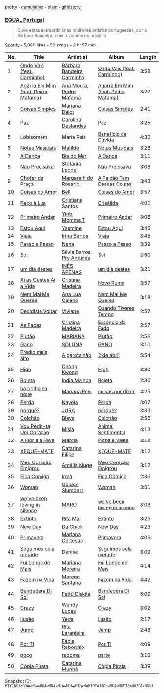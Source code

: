 pretty - [cumulative](/playlists/cumulative/37i9dQZF1DXa3XvSefBFmb.md) - [plain](/playlists/plain/37i9dQZF1DXa3XvSefBFmb) - [githistory](https://github.githistory.xyz/mackorone/spotify-playlist-archive/blob/main/playlists/plain/37i9dQZF1DXa3XvSefBFmb)

### [EQUAL Portugal](https://open.spotify.com/playlist/37i9dQZF1DXa3XvSefBFmb)

> Ouve estas extraordinárias mulheres artistas portuguesas, como Bárbara Bandeira, com o volume no máximo

[Spotify](https://open.spotify.com/user/spotify) - 5,080 likes - 50 songs - 2 hr 57 min

| No. | Title | Artist(s) | Album | Length |
|---|---|---|---|---|
| 1 | [Onde Vais \(feat\. Carminho\)](https://open.spotify.com/track/4xigvdbvlzxJIIZGIg6eGT) | [Bárbara Bandeira](https://open.spotify.com/artist/4zhMand4AowXuUz4VpGiTJ), [Carminho](https://open.spotify.com/artist/6I1r8xKn6bCeionvZVdzdR) | [Onde Vais \(feat\. Carminho\)](https://open.spotify.com/album/2qUlkECr3lYwfkWSSTtr16) | 3:58 |
| 2 | [Agarra Em Mim \(feat\. Pedro Mafama\)](https://open.spotify.com/track/5yu0OwxUuJtvXhdwhhBZWI) | [Ana Moura](https://open.spotify.com/artist/5HjL8Wcg8TdKTABDci2mB7), [Pedro Mafama](https://open.spotify.com/artist/69ca2Xp6iQx8kzL4jXnrWk) | [Agarra Em Mim \(feat\. Pedro Mafama\)](https://open.spotify.com/album/6CqZSvWGgVgAAOIG8PtZLQ) | 3:27 |
| 3 | [Coisas Simples](https://open.spotify.com/track/7etq2T78Y4Vwi8n0aoo6SS) | [Mariana Dalot](https://open.spotify.com/artist/58FpRmP3RvLQW4FuJ44Y6P) | [Coisas Simples](https://open.spotify.com/album/0HXeCmtqSa8mlEGlD6mSbc) | 2:41 |
| 4 | [Paz](https://open.spotify.com/track/72ecBkW6t3u3N3cdpZLX3L) | [Carolina Deslandes](https://open.spotify.com/artist/6xolQjWFT24ykWke55u9fU) | [Paz](https://open.spotify.com/album/4qiNZg6XpXyTKeQhKdd1Ro) | 3:25 |
| 5 | [Lobisomem](https://open.spotify.com/track/6s2dfXDxAS9o1IculpMGFW) | [Maria Reis](https://open.spotify.com/artist/0DWQj8MLymKN8IpUcB2Yh9) | [Benefício da Dúvida](https://open.spotify.com/album/1yhNNdKPvfXDXrJvKoZBB3) | 4:30 |
| 6 | [Notas Musicais](https://open.spotify.com/track/09W7qDy90wDEs3MBZZxKc6) | [Matilde](https://open.spotify.com/artist/6k5suR9VW94cqebhOpwNvy) | [Notas Musicais](https://open.spotify.com/album/3kQErDbdu07y9nVBbTagxB) | 3:26 |
| 7 | [A Dança](https://open.spotify.com/track/6ukT0RAeQNGDyTRBsAcVf6) | [Bia do Mar](https://open.spotify.com/artist/0WdKT67JWqBlLtOyF4e7eg) | [A Dança](https://open.spotify.com/album/5mre8Bv0ybBp8Lwk2vdAVL) | 3:11 |
| 8 | [Não Precisava](https://open.spotify.com/track/4mGkbo0tFPJxqpXbQ7IVDS) | [Stefânia Leonel](https://open.spotify.com/artist/5vBDGts6FgwIFgGezr0gZE) | [Não Precisava](https://open.spotify.com/album/4GDnPxE0MEGY9Ld4MGvRN2) | 3:08 |
| 9 | [Chofer de Praça](https://open.spotify.com/track/4b0KzXa1fCLiGyiVBXmqgq) | [Margareth do Rosário](https://open.spotify.com/artist/2C5iHsCaPbHJhs1WJippQg) | [A Paixão Tem Dessas Coisas](https://open.spotify.com/album/0Cp67FbumaMiaHyUDIXCvw) | 3:43 |
| 10 | [Coisas do Amor](https://open.spotify.com/track/0j3DDzUYyXxm59BN2c9fxl) | [Bell](https://open.spotify.com/artist/2MzxmqsbCtVa8qTZMDLBqh) | [Coisas do Amor](https://open.spotify.com/album/7lRhmURhIOWv3dQ0MlLPlH) | 3:57 |
| 11 | [Peço à Lua](https://open.spotify.com/track/2vjAOrT4cUfEFO4zY8LVur) | [Cristiana Santos](https://open.spotify.com/artist/4OpCM9nxs4mNk1q1OoW6fh) | [Crisálida](https://open.spotify.com/album/4kBCJXENrMBYUnz2l3X4GJ) | 4:01 |
| 12 | [Primeiro Andar](https://open.spotify.com/track/5j5UNlT7BlJkp1OL37If1x) | [Yinb](https://open.spotify.com/artist/2KmhbuIqupCuWoDpTidzrV), [Momma T](https://open.spotify.com/artist/2RwEXHPEe17Ekap37t6BBs) | [Primeiro Andar](https://open.spotify.com/album/6gwgtt8MWoQpYiHiVtzNfJ) | 3:06 |
| 13 | [Estou Aqui](https://open.spotify.com/track/4gufXbABdX2tBZqy0KOkpn) | [Yasmine](https://open.spotify.com/artist/1E1m4bwOYgSMH4Q8o7DJYr) | [Estou Aqui](https://open.spotify.com/album/66inQbaXOfYX5TrHbsOqk6) | 3:46 |
| 14 | [Viaja](https://open.spotify.com/track/2DDBsczCQqIQ09t7Uf2uG2) | [Irina Barros](https://open.spotify.com/artist/1oXW86kOCopYzoAWOOc6gj) | [Viaja](https://open.spotify.com/album/5PasfkH4nK8fillN3pAZRR) | 3:45 |
| 15 | [Passo a Passo](https://open.spotify.com/track/7sjCw56rjoLqNionnjcRGC) | [Nena](https://open.spotify.com/artist/561qBVd91ZPE9yCURXt7BB) | [Passo a Passo](https://open.spotify.com/album/5xhJcZaQl9b1p7L0bZfsnj) | 3:39 |
| 16 | [Sol](https://open.spotify.com/track/0GCsH1TvIYGsPvE2yYQiAG) | [Sílvia Barros](https://open.spotify.com/artist/17ZThjc3szh3OqLLhICDxu), [Pry Antunes](https://open.spotify.com/artist/2WfKRHfNtowQ2TajTx8Rks) | [Sol](https://open.spotify.com/album/0V2fz8yyJa8AV3z7kyMpTq) | 2:50 |
| 17 | [um dia destes](https://open.spotify.com/track/5jjHlCkAwp8sjSJKcMB8TK) | [INÊS APENAS](https://open.spotify.com/artist/44lhpTyAjiTTOwOzOfDCUQ) | [um dia destes](https://open.spotify.com/album/508pG4Mz7IbnZnJbaqGl5A) | 3:21 |
| 18 | [Ai as Gentes Ai a Vida](https://open.spotify.com/track/0cELydtPcEYEsq5RDwHoqY) | [Cristina Madeira](https://open.spotify.com/artist/7pROFxNBsX1SuHhZLNw1Go) | [Novo Rumo](https://open.spotify.com/album/0Konf6PbANuEoxie8PUAoX) | 3:57 |
| 19 | [Nem Mal Me Queres](https://open.spotify.com/track/6GI69S6ViZ9WOCNHv85gBP) | [Ana Lua Caiano](https://open.spotify.com/artist/6TeD6DGSCfviinhl40SvYF) | [Nem Mal Me Queres](https://open.spotify.com/album/3Tw828Sv0rF8A9YJ6m2uMG) | 3:18 |
| 20 | [Decidiste Voltar](https://open.spotify.com/track/55PSGhZEhXXNhRwspoUK5y) | [Viviane](https://open.spotify.com/artist/35q7wCZmIpgxkD05U1Ufj5) | [Quando Tiveres Tempo](https://open.spotify.com/album/01qBEhb2gM2ks5yyk5gXaN) | 2:52 |
| 21 | [As Facas](https://open.spotify.com/track/6boRAE0PSDACUuGatvhcru) | [Cristina Madeira](https://open.spotify.com/artist/7pROFxNBsX1SuHhZLNw1Go) | [Essência do Fado](https://open.spotify.com/album/1Sc6M16yO3vasP73Z5b8FG) | 2:57 |
| 22 | [Plutão](https://open.spotify.com/track/3XBsQQ3itfhbFBNABL99h7) | [MARIANA](https://open.spotify.com/artist/3DchlZTozYrn0EwFiUhNgr) | [Plutão](https://open.spotify.com/album/3bd4eb60I1oOBur6Y4UAso) | 2:56 |
| 23 | [Gano](https://open.spotify.com/track/3b3FUT5P69xpowmS8zr9bo) | [SOLUNA](https://open.spotify.com/artist/6sIsLfY5y0OFtBSbSNEjmW) | [GANO](https://open.spotify.com/album/4IGwZhKIxwd6AbL6Yf8D5d) | 3:10 |
| 24 | [Prédio mais alto](https://open.spotify.com/track/5VX9b8P0zFPo7nvZpyTEVM) | [A garota não](https://open.spotify.com/artist/7uCICyVlZh7EL1y4QLbNi0) | [2 de abril](https://open.spotify.com/album/0TAFFWyxduS8KwOKqrOLHv) | 5:54 |
| 25 | [High](https://open.spotify.com/track/1RAjIfnjvCEQlalwjEIQjX) | [Chong Kwong](https://open.spotify.com/artist/0ckd5xl3yooOAZKClYktdr) | [High](https://open.spotify.com/album/0HrkY5KOogMeCdJUXyo4Bt) | 3:30 |
| 26 | [Roleta](https://open.spotify.com/track/1VI5zuTzNsjnbRpGDVZEhR) | [India Malhoa](https://open.spotify.com/artist/3ihlgTIblI9pJOdOjZfBko) | [Roleta](https://open.spotify.com/album/3ewq9hXNikzyhVb2Qt6YOA) | 2:30 |
| 27 | [há brilho na noite](https://open.spotify.com/track/6I3mwfJFwsmvS2bMOuWSsI) | [Mariana Reis](https://open.spotify.com/artist/7H5gc6iAgqhJ4my9n3kdMV) | [coisas por dizer](https://open.spotify.com/album/14gFvVSMV63li0CGzCXhrB) | 4:25 |
| 28 | [Perda](https://open.spotify.com/track/4mwlNX7KQOCPA7OdFJxiHB) | [Nayela](https://open.spotify.com/artist/7bJaYw4jbgEpFicu97uMgH) | [Perda](https://open.spotify.com/album/3EkQ6Po2XmpO5V07N4iboH) | 3:07 |
| 29 | [porquê?](https://open.spotify.com/track/15yPX5GRQbQ4zheqqg3aFf) | [JÜRA](https://open.spotify.com/artist/7tfbeKMXzuNuL25n1plxH9) | [porquê?](https://open.spotify.com/album/7MJ5xHjrKNei5GkRl602Ya) | 3:33 |
| 30 | [Colchão](https://open.spotify.com/track/0Nzyx33tkQEybj0bDQzKAj) | [Blaya](https://open.spotify.com/artist/0kWbj6PdoovMr1GXFcvJ5A) | [Colchão](https://open.spotify.com/album/4TgrryXdnyXWSDglxUj7av) | 2:56 |
| 31 | [Vou Pedir\-te Um Coração](https://open.spotify.com/track/4VgdF1vfkinsLcqwbwzvAy) | [Mísia](https://open.spotify.com/artist/0YJLjcCzXjIoXUwcBfLODJ) | [Animal Sentimental](https://open.spotify.com/album/6ejXJaUne7jI2FgeOdQX3P) | 4:13 |
| 32 | [A Flor e a Fava](https://open.spotify.com/track/6234Okvua3ebWdc43fVAiz) | [Márcia](https://open.spotify.com/artist/5XT50tciP6Abur6y9JEN0r) | [Picos e Vales](https://open.spotify.com/album/3BV5Fe1lCwHJfCEGZn8MLy) | 3:18 |
| 33 | [XEQUE\-MATE](https://open.spotify.com/track/0E8N4bWQ4h1EjA23Q9dQOT) | [Catarina Filipe](https://open.spotify.com/artist/4OhowqCgfvzq9Fc2qcSbc8) | [XEQUE\-MATE](https://open.spotify.com/album/092uEdwPl5DJMAIjuqdTCP) | 3:12 |
| 34 | [Meu Coração Emigrou](https://open.spotify.com/track/0Brzb9396pBKxAaILWPycG) | [Amélia Muge](https://open.spotify.com/artist/0iru4sRcRUOQFbXFMSqaJ1) | [Meu Coração Emigrou](https://open.spotify.com/album/4K3XvA4AJJPLxBgkBDNA85) | 3:12 |
| 35 | [Fica Comigo](https://open.spotify.com/track/6LDMpUu347t6GVf1X8k8nF) | [Irma](https://open.spotify.com/artist/06bkZI3iWhUmFYWNovMkCp) | [Fica Comigo](https://open.spotify.com/album/5DbYda9oj7ycWpOEplXqxI) | 2:36 |
| 36 | [Woman](https://open.spotify.com/track/3ffymZeDN63Bl727CvlSvc) | [Golden Slumbers](https://open.spotify.com/artist/4rnhIGvHLD8BB1gaXLj1KH) | [Woman](https://open.spotify.com/album/7l9P6mYE7LwieZpi7jW8xx) | 3:51 |
| 37 | [we've been loving in silence](https://open.spotify.com/track/1RAJ8qmx6WVnhqQ8Duj8yS) | [MARO](https://open.spotify.com/artist/3NP4jJcW3R6qO6rbtnH0wn) | [we've been loving in silence](https://open.spotify.com/album/2ny3y8ugVglcds4WsJSYro) | 3:03 |
| 38 | [Extinto](https://open.spotify.com/track/5CURzcgTTjAmb6nscIg8ou) | [Rita Mar](https://open.spotify.com/artist/7y6HiTQDbXfBBWwojEO0Bv) | [Extinto](https://open.spotify.com/album/5tj6I4vlfuLSeeECrJSggq) | 3:25 |
| 39 | [New Day](https://open.spotify.com/track/6zLkJ26lpz0RRyrjaNrh93) | [Da Chick](https://open.spotify.com/artist/0XtZe2I85XkMTQP2SVt0FE) | [New Day](https://open.spotify.com/album/6uFfByWs4qqEbHKROOCei5) | 4:23 |
| 40 | [Primavera](https://open.spotify.com/track/3u2IaE26vA6NYFPXioYsu2) | [Mariana Cortesão](https://open.spotify.com/artist/3SDCsDkaKp4ufaOh4gRMjG) | [Primavera](https://open.spotify.com/album/7AvfOTf4qr0CguKbMfXdXP) | 4:06 |
| 41 | [Seguimos pela metade](https://open.spotify.com/track/1WPe6k0tslGlIRsO0obMTy) | [Denise](https://open.spotify.com/artist/6t9iYij561aIw8DBdos1Wr) | [Seguimos pela metade](https://open.spotify.com/album/1fb2OVGhNAxmpHXhISBMlR) | 3:09 |
| 42 | [Fui Longe de Mais](https://open.spotify.com/track/1G5xlbqp6YgtIYZYtpnnEC) | [Mariana Moreira](https://open.spotify.com/artist/3uVkTJM20CUtJl5uCju6c1) | [Fui Longe de Mais](https://open.spotify.com/album/7gtn6QeZE7tb10jNx2iGHd) | 4:14 |
| 43 | [Fazem na Vida](https://open.spotify.com/track/353P6DpNbYSRgxwYf97Kra) | [Morena Santana](https://open.spotify.com/artist/0tSyQOOv3LtryRUV6UxJ86) | [Fazem na Vida](https://open.spotify.com/album/1A04qXgI13F3dgqkYxqPHj) | 4:42 |
| 44 | [Bendedera Di Sol](https://open.spotify.com/track/4taoQ119029yD7toXbmzf4) | [Fattú Djakité](https://open.spotify.com/artist/3Ji5HpAvMIP5wpkWnffUWR) | [Bendedera Di Sol](https://open.spotify.com/album/7IufFV7247qBrZciLqGGIB) | 5:09 |
| 45 | [Crazy](https://open.spotify.com/track/19e21C0yahBRWumYiswU5L) | [Wendy Lucas](https://open.spotify.com/artist/0QS3e81yxqcAh6izLUEa3a) | [Crazy](https://open.spotify.com/album/6py4NiY9lCuGUhEyn4TzsF) | 3:02 |
| 46 | [Ilusão](https://open.spotify.com/track/6t2rFFJmcQvbBa4MfQ2TXc) | [Yeda](https://open.spotify.com/artist/2wg4wYmkm2G2ATHe3lCLUy) | [Ilusão](https://open.spotify.com/album/6HYsNFQJKPr9qkeG5RQOki) | 2:17 |
| 47 | [Jump](https://open.spotify.com/track/4RM6bRhpdmxu3o2qYR2JNc) | [Rita Laranjeira](https://open.spotify.com/artist/735I0mtgf6ECtaqLkSEX9b) | [Jump](https://open.spotify.com/album/5alD17F8n1tsyOvIPefZug) | 2:48 |
| 48 | [Por Ti](https://open.spotify.com/track/2JWAu00WF0xVF8KKETzim8) | [Fábia Rebordão](https://open.spotify.com/artist/69pyHop8tJeAxGZDxDYFr8) | [Por Ti](https://open.spotify.com/album/20dUau6RZYnMDynpxVwiXN) | 4:09 |
| 49 | [poço](https://open.spotify.com/track/0WKdswXK8JutnxKvBxVTIE) | [redoma](https://open.spotify.com/artist/0GY7wkYtCMtRC31RueQtyr) | [parte](https://open.spotify.com/album/3BlYm5gSOBYtt7P5UODgBW) | 3:10 |
| 50 | [Cópia Pirata](https://open.spotify.com/track/6FO8YL7QPGweEmcOozaJLV) | [Catarina Munhá](https://open.spotify.com/artist/5A5MBjfgvMfWh90dIlllA8) | [Cópia Pirata](https://open.spotify.com/album/3yA4LzrRpNwoMOVSDuyCua) | 3:39 |

Snapshot ID: `MTY1NDAzODAwNSwwMDAwMDAxMzAwMDAwMTgxMWM1OTA1ODkwMDAwMDE3ZmU0ZGIxMGVl`
